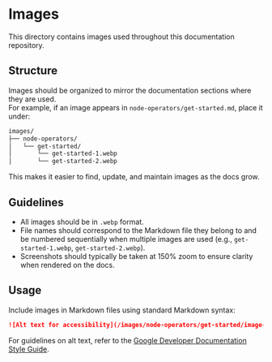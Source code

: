 # Images

This directory contains images used throughout this documentation repository.

## Structure

Images should be organized to mirror the documentation sections where they are used.  
For example, if an image appears in `node-operators/get-started.md`, place it under:

```markdown
images/
├── node-operators/
│   └── get-started/
│       └── get-started-1.webp
│       └── get-started-2.webp
```

This makes it easier to find, update, and maintain images as the docs grow.

## Guidelines

- All images should be in `.webp` format.
- File names should correspond to the Markdown file they belong to and be numbered sequentially when multiple images are used (e.g., `get-started-1.webp`, `get-started-2.webp`).
- Screenshots should typically be taken at 150% zoom to ensure clarity when rendered on the docs.

## Usage

Include images in Markdown files using standard Markdown syntax:

```markdown
![Alt text for accessibility](/images/node-operators/get-started/image-1.webp)
```

For guidelines on alt text, refer to the [Google Developer Documentation Style Guide](https://developers.google.com/style/images#alt-text).